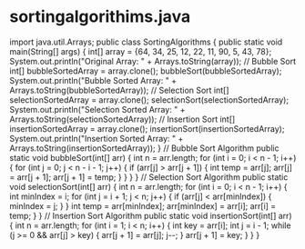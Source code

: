 # sortingalgorithims.java
import java.util.Arrays;
public class SortingAlgorithms {
    public static void main(String[] args) {
        int[] array = {64, 34, 25, 12, 22, 11, 90, 5, 43, 78};
        System.out.println("Original Array: " + Arrays.toString(array));
        // Bubble Sort
        int[] bubbleSortedArray = array.clone();
        bubbleSort(bubbleSortedArray);
        System.out.println("Bubble Sorted Array: " + Arrays.toString(bubbleSortedArray));
        // Selection Sort
        int[] selectionSortedArray = array.clone();
        selectionSort(selectionSortedArray);
        System.out.println("Selection Sorted Array: " + Arrays.toString(selectionSortedArray));
        // Insertion Sort
        int[] insertionSortedArray = array.clone();
        insertionSort(insertionSortedArray);
        System.out.println("Insertion Sorted Array: " + Arrays.toString(insertionSortedArray));
    }
    // Bubble Sort Algorithm
    public static void bubbleSort(int[] arr) {
        int n = arr.length;
        for (int i = 0; i < n - 1; i++) {
            for (int j = 0; j < n - i - 1; j++) {
                if (arr[j] > arr[j + 1]) {
                    int temp = arr[j];
                    arr[j] = arr[j + 1];
                    arr[j + 1] = temp;
                }
            }
        }
    }
    // Selection Sort Algorithm
    public static void selectionSort(int[] arr) {
        int n = arr.length;
        for (int i = 0; i < n - 1; i++) {
            int minIndex = i;
            for (int j = i + 1; j < n; j++) {
                if (arr[j] < arr[minIndex]) {
                    minIndex = j;
                }
            }
            int temp = arr[minIndex];
            arr[minIndex] = arr[i];
            arr[i] = temp;
        }
    }
    // Insertion Sort Algorithm
    public static void insertionSort(int[] arr) {
        int n = arr.length;
        for (int i = 1; i < n; i++) {
            int key = arr[i];
            int j = i - 1;
            while (j >= 0 && arr[j] > key) {
                arr[j + 1] = arr[j];
                j--;
            }
            arr[j + 1] = key;
        }
    }
}
